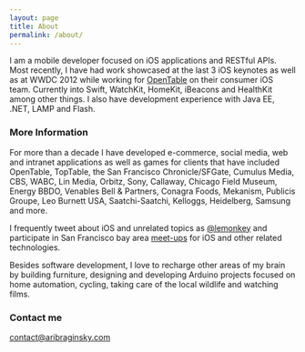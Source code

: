 ```yaml
---
layout: page
title: About
permalink: /about/
---
```


I am a mobile developer focused on iOS applications and RESTful APIs. Most recently, I have had work showcased at the last 3 iOS keynotes as well as at WWDC 2012 while working for [OpenTable](http://www.aribraginsky.com/portfolio/noflash/?page_id=1199) on their consumer iOS team. Currently into Swift, WatchKit, HomeKit, iBeacons and HealthKit among other things.  I also have development experience with Java EE, .NET, LAMP and Flash.

### More Information

For more than a decade I have developed e-commerce, social media, web and intranet applications as well as games for clients that have included OpenTable, TopTable, the San Francisco Chronicle/SFGate, Cumulus Media, CBS, WABC, Lin Media, Orbitz, Sony, Callaway, Chicago Field Museum, Energy BBDO, Venables Bell & Partners, Conagra Foods, Mekanism, Publicis Groupe, Leo Burnett USA, Saatchi-Saatchi, Kelloggs, Heidelberg, Samsung and more.

I frequently tweet about iOS and unrelated topics as [@lemonkey](http://twitter.com/lemonkey) and participate in San Francisco bay area [meet-ups](http://www.meetup.com/members/9419422/) for iOS and other related technologies.

Besides software development, I love to recharge other areas of my brain by building furniture, designing and developing Arduino projects focused on home automation, cycling, taking care of the local wildlife and watching films.

### Contact me

[contact@aribraginsky.com](mailto:contact@aribraginsky.com)
